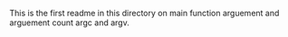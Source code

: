 This is the first readme in this directory on main function arguement and arguement count argc and argv.
